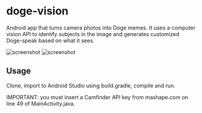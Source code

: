 # doge-vision

Android app that turns camera photos into Doge memes. It uses a computer vision API to identify subjects in the image and generates customized Doge-speak based on what it sees. 

![screenshot]()
![screenshot]()

## Usage

Clone, import to Android Studio using build.gradle, compile and run.

IMPORTANT: you must insert a Camfinder API key from mashape.com on line 49 of MainActivity.java.
